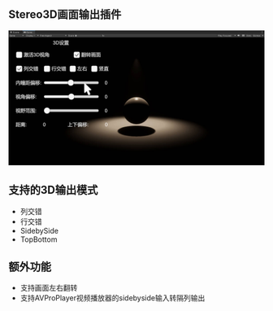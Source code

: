 ## Stereo3D画面输出插件
![概览](/output/设置页面.jpg)  
## 支持的3D输出模式
- 列交错
- 行交错
- SidebySide
- TopBottom

## 额外功能 
- 支持画面左右翻转
- 支持AVProPlayer视频播放器的sidebyside输入转隔列输出
